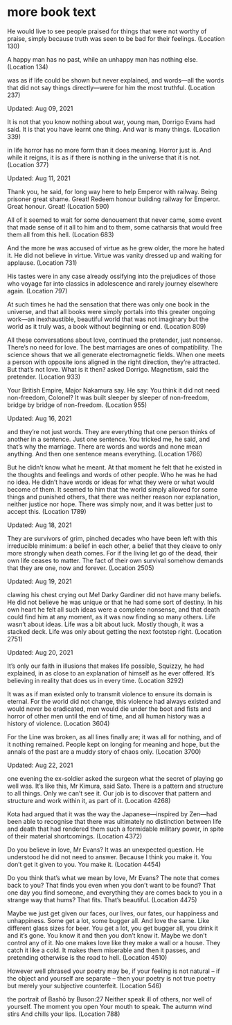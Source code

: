 # more book text

He would live to see people praised for things that were not worthy of praise, simply because truth was seen to be bad for their feelings. (Location 130)

A happy man has no past, while an unhappy man has nothing else. (Location 134)

was as if life could be shown but never explained, and words—all the words that did not say things directly—were for him the most truthful. (Location 237)

Updated: Aug 09, 2021

It is not that you know nothing about war, young man, Dorrigo Evans had said. It is that you have learnt one thing. And war is many things. (Location 339)

in life horror has no more form than it does meaning. Horror just is. And while it reigns, it is as if there is nothing in the universe that it is not. (Location 377)

Updated: Aug 11, 2021

Thank you, he said, for long way here to help Emperor with railway. Being prisoner great shame. Great! Redeem honour building railway for Emperor. Great honour. Great! (Location 590)

All of it seemed to wait for some denouement that never came, some event that made sense of it all to him and to them, some catharsis that would free them all from this hell. (Location 683)

And the more he was accused of virtue as he grew older, the more he hated it. He did not believe in virtue. Virtue was vanity dressed up and waiting for applause. (Location 731)

His tastes were in any case already ossifying into the prejudices of those who voyage far into classics in adolescence and rarely journey elsewhere again. (Location 797)

At such times he had the sensation that there was only one book in the universe, and that all books were simply portals into this greater ongoing work—an inexhaustible, beautiful world that was not imaginary but the world as it truly was, a book without beginning or end. (Location 809)

All these conversations about love, continued the pretender, just nonsense. There’s no need for love. The best marriages are ones of compatibility. The science shows that we all generate electromagnetic fields. When one meets a person with opposite ions aligned in the right direction, they’re attracted. But that’s not love. What is it then? asked Dorrigo. Magnetism, said the pretender. (Location 933)

Your British Empire, Major Nakamura say. He say: You think it did not need non-freedom, Colonel? It was built sleeper by sleeper of non-freedom, bridge by bridge of non-freedom. (Location 955)

Updated: Aug 16, 2021

and they’re not just words. They are everything that one person thinks of another in a sentence. Just one sentence. You tricked me, he said, and that’s why the marriage. There are words and words and none mean anything. And then one sentence means everything. (Location 1766)

But he didn’t know what he meant. At that moment he felt that he existed in the thoughts and feelings and words of other people. Who he was he had no idea. He didn’t have words or ideas for what they were or what would become of them. It seemed to him that the world simply allowed for some things and punished others, that there was neither reason nor explanation, neither justice nor hope. There was simply now, and it was better just to accept this. (Location 1789)

Updated: Aug 18, 2021

They are survivors of grim, pinched decades who have been left with this irreducible minimum: a belief in each other, a belief that they cleave to only more strongly when death comes. For if the living let go of the dead, their own life ceases to matter. The fact of their own survival somehow demands that they are one, now and forever. (Location 2505)

Updated: Aug 19, 2021

clawing his chest crying out Me! Darky Gardiner did not have many beliefs. He did not believe he was unique or that he had some sort of destiny. In his own heart he felt all such ideas were a complete nonsense, and that death could find him at any moment, as it was now finding so many others. Life wasn’t about ideas. Life was a bit about luck. Mostly though, it was a stacked deck. Life was only about getting the next footstep right. (Location 2751)

Updated: Aug 20, 2021

It’s only our faith in illusions that makes life possible, Squizzy, he had explained, in as close to an explanation of himself as he ever offered. It’s believing in reality that does us in every time. (Location 3292)

It was as if man existed only to transmit violence to ensure its domain is eternal. For the world did not change, this violence had always existed and would never be eradicated, men would die under the boot and fists and horror of other men until the end of time, and all human history was a history of violence. (Location 3604)

For the Line was broken, as all lines finally are; it was all for nothing, and of it nothing remained. People kept on longing for meaning and hope, but the annals of the past are a muddy story of chaos only. (Location 3700)

Updated: Aug 22, 2021

one evening the ex-soldier asked the surgeon what the secret of playing go well was. It’s like this, Mr Kimura, said Sato. There is a pattern and structure to all things. Only we can’t see it. Our job is to discover that pattern and structure and work within it, as part of it. (Location 4268)

Kota had argued that it was the way the Japanese—inspired by Zen—had been able to recognise that there was ultimately no distinction between life and death that had rendered them such a formidable military power, in spite of their material shortcomings. (Location 4372)

Do you believe in love, Mr Evans? It was an unexpected question. He understood he did not need to answer. Because I think you make it. You don’t get it given to you. You make it. (Location 4454)

Do you think that’s what we mean by love, Mr Evans? The note that comes back to you? That finds you even when you don’t want to be found? That one day you find someone, and everything they are comes back to you in a strange way that hums? That fits. That’s beautiful. (Location 4475)

Maybe we just get given our faces, our lives, our fates, our happiness and unhappiness. Some get a lot, some bugger all. And love the same. Like different glass sizes for beer. You get a lot, you get bugger all, you drink it and it’s gone. You know it and then you don’t know it. Maybe we don’t control any of it. No one makes love like they make a wall or a house. They catch it like a cold. It makes them miserable and then it passes, and pretending otherwise is the road to hell. (Location 4510)

However well phrased your poetry may be, if your feeling is not natural – if the object and yourself are separate – then your poetry is not true poetry but merely your subjective counterfeit. (Location 546)

the portrait of Bashō by Buson:27 Neither speak ill of others, nor well of yourself. The moment you open Your mouth to speak. The autumn wind stirs And chills your lips. (Location 788)
